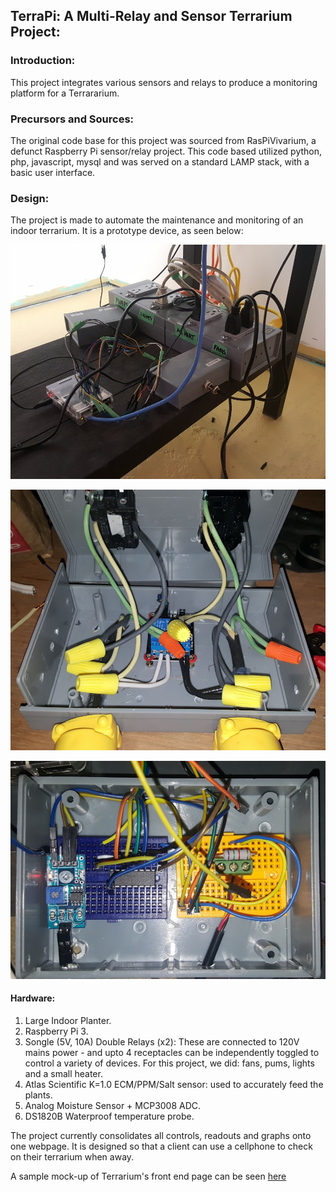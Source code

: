 ## TerraPi: A Multi-Relay and Sensor Terrarium Project:

### Introduction:

This project integrates various sensors and relays to produce a monitoring platform for a Terrararium.

### Precursors and Sources:

The original code base for this project was sourced from RasPiVivarium, a defunct Raspberry Pi sensor/relay project. This code based utilized python, php, javascript, mysql and was served on a standard LAMP stack, with a basic user interface.

### Design:

The project is made to automate the maintenance and monitoring of an indoor terrarium. It is a prototype device, as seen below:

![alt text][components]

![alt text][relays]

![alt text][sensors]

#### Hardware:
1) Large Indoor Planter.
2) Raspberry Pi 3.
2) Songle (5V, 10A) Double Relays (x2): These are connected to 120V mains power - and upto 4 receptacles can be independently toggled to control a variety of devices. For this project, we did: fans, pums, lights and a small heater.
3) Atlas Scientific K=1.0 ECM/PPM/Salt sensor: used to accurately feed the plants.
4) Analog Moisture Sensor + MCP3008 ADC.
5) DS1820B Waterproof temperature probe.

The project currently consolidates all controls, readouts and graphs onto one webpage. It is designed so that a client can use a cellphone to check on their terrarium when away.

A sample mock-up of Terrarium's front end page can be seen [here][site]

[components]: ./pics/components.jpg

[relays]: ./pics/relaywiring.jpg

[sensors]: ./pics/sensorwiring.jpg

[site]: http://www.cumulativeparadigms.org/html/monitor.html
